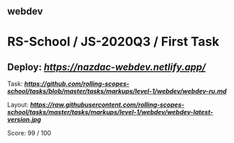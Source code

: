 ## webdev

# RS-School / JS-2020Q3 / First Task

## Deploy:   ***https://nazdac-webdev.netlify.app/***


Task: ***https://github.com/rolling-scopes-school/tasks/blob/master/tasks/markups/level-1/webdev/webdev-ru.md***

Layout: ***https://raw.githubusercontent.com/rolling-scopes-school/tasks/master/tasks/markups/level-1/webdev/webdev-latest-version.jpg***

Score: 99 / 100
